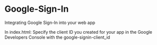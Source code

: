 # Google-Sign-In
Integrating Google Sign-In into your web app 

In index.html:
Specify the client ID you created for your app in the Google Developers Console with the google-signin-client_id
